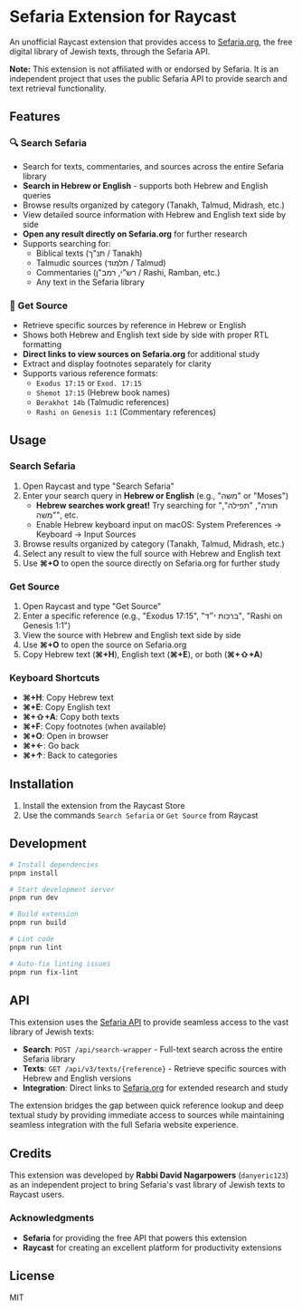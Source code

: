 # Sefaria Extension for Raycast

An unofficial Raycast extension that provides access to [Sefaria.org](https://www.sefaria.org/), the free digital library of Jewish texts, through the Sefaria API.

**Note:** This extension is not affiliated with or endorsed by Sefaria. It is an independent project that uses the public Sefaria API to provide search and text retrieval functionality.

## Features

### 🔍 Search Sefaria

- Search for texts, commentaries, and sources across the entire Sefaria library
- **Search in Hebrew or English** - supports both Hebrew and English queries
- Browse results organized by category (Tanakh, Talmud, Midrash, etc.)
- View detailed source information with Hebrew and English text side by side
- **Open any result directly on Sefaria.org** for further research
- Supports searching for:
  - Biblical texts (תנ"ך / Tanakh)
  - Talmudic sources (תלמוד / Talmud)
  - Commentaries (רש"י, רמב"ן / Rashi, Ramban, etc.)
  - Any text in the Sefaria library

### 📖 Get Source

- Retrieve specific sources by reference in Hebrew or English
- Shows both Hebrew and English text side by side with proper RTL formatting
- **Direct links to view sources on Sefaria.org** for additional study
- Extract and display footnotes separately for clarity
- Supports various reference formats:
  - `Exodus 17:15` or `Exod. 17:15`
  - `Shemot 17:15` (Hebrew book names)
  - `Berakhot 14b` (Talmudic references)
  - `Rashi on Genesis 1:1` (Commentary references)

## Usage

### Search Sefaria

1. Open Raycast and type "Search Sefaria"
2. Enter your search query in **Hebrew or English** (e.g., "משה" or "Moses")
   - **Hebrew searches work great!** Try searching for "תורה", "תפילה", "משה", etc.
   - Enable Hebrew keyboard input on macOS: System Preferences → Keyboard → Input Sources
3. Browse results organized by category (Tanakh, Talmud, Midrash, etc.)
4. Select any result to view the full source with Hebrew and English text
5. Use **⌘+O** to open the source directly on Sefaria.org for further study

### Get Source

1. Open Raycast and type "Get Source"
2. Enter a specific reference (e.g., "Exodus 17:15", "ברכות י״ד", "Rashi on Genesis 1:1")
3. View the source with Hebrew and English text side by side
4. Use **⌘+O** to open the source on Sefaria.org
5. Copy Hebrew text (**⌘+H**), English text (**⌘+E**), or both (**⌘+⇧+A**)

### Keyboard Shortcuts

- **⌘+H**: Copy Hebrew text
- **⌘+E**: Copy English text
- **⌘+⇧+A**: Copy both texts
- **⌘+F**: Copy footnotes (when available)
- **⌘+O**: Open in browser
- **⌘+←**: Go back
- **⌘+↑**: Back to categories

## Installation

1. Install the extension from the Raycast Store
2. Use the commands `Search Sefaria` or `Get Source` from Raycast

## Development

```bash
# Install dependencies
pnpm install

# Start development server
pnpm run dev

# Build extension
pnpm run build

# Lint code
pnpm run lint

# Auto-fix linting issues
pnpm run fix-lint
```

## API

This extension uses the [Sefaria API](https://developers.sefaria.org/) to provide seamless access to the vast library of Jewish texts:

- **Search**: `POST /api/search-wrapper` - Full-text search across the entire Sefaria library
- **Texts**: `GET /api/v3/texts/{reference}` - Retrieve specific sources with Hebrew and English versions
- **Integration**: Direct links to [Sefaria.org](https://www.sefaria.org/) for extended research and study

The extension bridges the gap between quick reference lookup and deep textual study by providing immediate access to sources while maintaining seamless integration with the full Sefaria website experience.

## Credits

This extension was developed by **Rabbi David Nagarpowers** (`danyeric123`) as an independent project to bring Sefaria's vast library of Jewish texts to Raycast users.

### Acknowledgments

- **Sefaria** for providing the free API that powers this extension
- **Raycast** for creating an excellent platform for productivity extensions

## License

MIT
